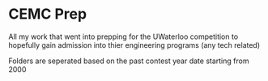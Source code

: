 # CEMC Prep

All my work that went into prepping for the UWaterloo competition to hopefully gain admission into thier engineering programs (any tech related)

Folders are seperated based on the past contest year date starting from 2000
